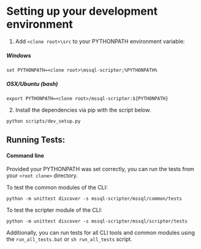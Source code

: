 Setting up your development environment
========================================
1.  Add `<clone root>\src` to your PYTHONPATH environment variable:
  
  ##### Windows
  ```BatchFile
  set PYTHONPATH=<clone root>\mssql-scripter;%PYTHONPATH%
  ```
  
  ##### OSX/Ubuntu (bash)
  ```Shell
  export PYTHONPATH=<clone root>/mssql-scripter:${PYTHONPATH}
  ```
  
2.	Install the dependencies via pip with the script below.
  ```Shell
  python scripts/dev_setup.py
  ```
## Running Tests:
#### Command line
  Provided your PYTHONPATH was set correctly, you can run the tests from your `<root clone>` directory.

  To test the common modules of the CLI:
  ```BatchFile
  python -m unittest discover -s mssql-scripter/mssql/common/tests
  ```
 
  To test the scripter module of the CLI:
  ```BatchFile
  python -m unittest discover -s mssql-scripter/mssql/scripter/tests
  ```

  Additionally, you can run tests for all CLI tools and common modules using the `run_all_tests.bat` or `sh run_all_tests` script.
